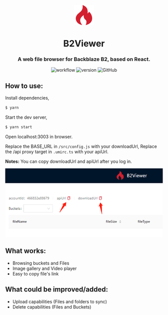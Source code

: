 <p align="center"><img alt="logo" src="./src/logo.png"></p>
<h1 align="center">B2Viewer</h1>
<h3 align="center">A web file browser for Backblaze B2, based on React.</h3>
<p align="center">
<img alt="workflow" src="https://img.shields.io/github/workflow/status/Shen-Yu/b2-viewer/b2viewer"/>
<img alt="version" src="https://img.shields.io/github/package-json/v/Shen-Yu/b2-viewer">
<img alt="GitHub" src="https://img.shields.io/github/license/Shen-Yu/b2-viewer">
</p>

## How to use:

Install dependencies,

```bash
$ yarn
```

Start the dev server,

```bash
$ yarn start
```

Open localhost:3003 in browser.

Replace the BASE_URL in `/src/config.js` with your downloadUrl, Replace the /api proxy target in `.umirc.ts` with your apiUrl. 

**Notes:** 
You can copy downloadUrl and apiUrl after you log in.

![copy](./screenshots/1.png)

## What works:

- Browsing buckets and Files
- Image gallery and Video player
- Easy to copy file's link

## What could be improved/added:

- Upload capabilities (Files and folders to sync)
- Delete capabilities (Files and Buckets)